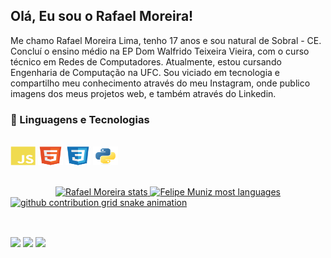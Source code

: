 ## Olá, Eu sou o Rafael Moreira!

Me chamo Rafael Moreira Lima, tenho 17 anos e sou natural de Sobral - CE. Concluí o ensino médio na EP Dom Walfrido Teixeira Vieira, com o curso técnico em Redes de Computadores. Atualmente, estou cursando Engenharia de Computação na UFC. Sou viciado em tecnologia e compartilho meu conhecimento através do meu Instagram, onde publico imagens dos meus projetos web, e também através do Linkedin.

### 🤖 Linguagens e Tecnologias

<div style="display: inline_block"><br>
  <img align="center" alt="Rafa-Js" height="30" width="40" src="https://raw.githubusercontent.com/devicons/devicon/master/icons/javascript/javascript-plain.svg">
  <img align="center" alt="Rafa-HTML" height="30" width="40" src="https://raw.githubusercontent.com/devicons/devicon/master/icons/html5/html5-original.svg">
  <img align="center" alt="Rafa-CSS" height="30" width="40" src="https://raw.githubusercontent.com/devicons/devicon/master/icons/css3/css3-original.svg">
  <img align="center" alt="Rafa-Python" height="30" width="40" src="https://raw.githubusercontent.com/devicons/devicon/master/icons/python/python-original.svg">
</div>
<br><br>

<div align="center">
  <a href="https://github.com/rafamoreira11">
  <img height="180em" src="https://github-readme-stats.vercel.app/api?username=rafamoreira11&show_icons=true&theme=dark&include_all_commits=true&count_private=true" alt="Rafael Moreira stats"/>
  <img height="180em" src="https://github-readme-stats.vercel.app/api/top-langs/?username=rafamoreira11&layout=compact&langs_count=6&theme=dark" alt="Felipe Muniz most languages"/>
</div>

<picture>
  <source media="(prefers-color-scheme: dark)" srcset="https://raw.githubusercontent.com/vander-furtuna/vander-furtuna/output/github-contribution-grid-snake-dark.svg">
  <source media="(prefers-color-scheme: light)" srcset="https://raw.githubusercontent.com/vander-furtuna/vander-furtuna/output/github-contribution-grid-snake.svg">
  <img alt="github contribution grid snake animation" src="https://raw.githubusercontent.com/rafamoreira11/rafamoreira11/output/github-contribution-grid-snake.svg">
</picture>
<br><br>
  
  ##
 
<div> 
  <a href="https://www.instagram.com/rafazll__/" target="_blank"><img src="https://img.shields.io/badge/-Instagram-%23E4405F?style=for-the-badge&logo=instagram&logoColor=white" target="_blank"></a>
  <a href = "mailto:contatorafaelmoreirallima50@alu.ufc.br"><img src="https://img.shields.io/badge/-Gmail-%23333?style=for-the-badge&logo=gmail&logoColor=white" target="_blank"></a>
  <a href="https://www.linkedin.com/in/rafael-moreira-lima-b74b962b6/" target="_blank"><img src="https://img.shields.io/badge/-LinkedIn-%230077B5?style=for-the-badge&logo=linkedin&logoColor=white" target="_blank"></a> 
  
</div>
